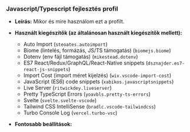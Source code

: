 

### Javascript/Typescript fejlesztés profil
- **Leírás:** Mikor és mire használom ezt a profilt.
- **Használt kiegészítők (az általánosan használt kiegészítők mellett):**
  - Auto Import (`steoates.autoimport`)
  - Biome (lintelés, formázás, JS/TS támogatás) (`biomejs.biome`)
  - Dotenv (env fájl támogatás) (`mikestead.dotenv`)
  - ES7 React/Redux/GraphQL/React-Native snippets (`dsznajder.es7-react-js-snippets`)
  - Import Cost (import méret kijelzés) (`wix.vscode-import-cost`)
  - JavaScript (ES6) code snippets (`xabikos.javascriptsnippets`)
  - Live Server (`ritwickdey.liveserver`)
  - Pretty TypeScript Errors (`yoavbls.pretty-ts-errors`)
  - Svelte (`svelte.svelte-vscode`)
  - Tailwind CSS IntelliSense (`bradlc.vscode-tailwindcss`)
  - Turbo Console Log (`vercel.turbo-vsc`)

- **Fontosabb beállítások:**
